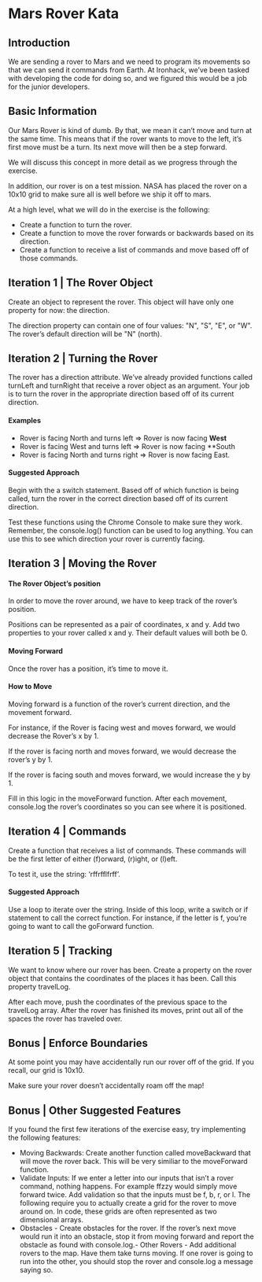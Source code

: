 # Mars Rover Kata
## Introduction
We are sending a rover to Mars and we need to program its movements so that we can send it commands from Earth. At Ironhack, we’ve been tasked with developing the code for doing so, and we figured this would be a job for the junior developers.

## Basic Information
Our Mars Rover is kind of dumb. By that, we mean it can’t move and turn at the same time. This means that if the rover wants to move to the left, it’s first move must be a turn. Its next move will then be a step forward.

We will discuss this concept in more detail as we progress through the exercise.

In addition, our rover is on a test mission. NASA has placed the rover on a 10x10 grid to make sure all is well before we ship it off to mars.

At a high level, what we will do in the exercise is the following:

- Create a function to turn the rover.
- Create a function to move the rover forwards or backwards based on its direction.
- Create a function to receive a list of commands and move based off of those commands.


## Iteration 1 | The Rover Object
Create an object to represent the rover. This object will have only one property for now: the direction.

The direction property can contain one of four values: "N", "S", "E", or "W". The rover’s default direction will be "N" (north).


## Iteration 2 | Turning the Rover
The rover has a direction attribute. We’ve already provided functions called turnLeft and turnRight that receive a rover object as an argument. Your job is to turn the rover in the appropriate direction based off of its current direction.

#### Examples

- Rover is facing North and turns left => Rover is now facing **West**
- Rover is facing West and turns left => Rover is now facing **South
- Rover is facing North and turns right => Rover is now facing East.

#### Suggested Approach
Begin with the a switch statement. Based off of which function is being called, turn the rover in the correct direction based off of its current direction.

Test these functions using the Chrome Console to make sure they work. Remember, the console.log() function can be used to log anything. You can use this to see which direction your rover is currently facing.

## Iteration 3 | Moving the Rover
#### The Rover Object’s position
In order to move the rover around, we have to keep track of the rover’s position.

Positions can be represented as a pair of coordinates, x and y. Add two properties to your rover called x and y. Their default values will both be 0.

#### Moving Forward
Once the rover has a position, it’s time to move it.

#### How to Move
Moving forward is a function of the rover’s current direction, and the movement forward.

For instance, if the Rover is facing west and moves forward, we would decrease the Rover’s x by 1.

If the rover is facing north and moves forward, we would decrease the rover’s y by 1.

If the rover is facing south and moves forward, we would increase the y by 1.

Fill in this logic in the moveForward function. After each movement, console.log the rover’s coordinates so you can see where it is positioned.

## Iteration 4 | Commands
Create a function that receives a list of commands. These commands will be the first letter of either (f)orward, (r)ight, or (l)eft.

To test it, use the string: ‘rffrfflfrff’.

#### Suggested Approach

Use a loop to iterate over the string. Inside of this loop, write a switch or if statement to call the correct function. For instance, if the letter is f, you’re going to want to call the goForward function.

## Iteration 5 | Tracking
We want to know where our rover has been. Create a property on the rover object that contains the coordinates of the places it has been. Call this property travelLog.

After each move, push the coordinates of the previous space to the travelLog array. After the rover has finished its moves, print out all of the spaces the rover has traveled over.

## Bonus | Enforce Boundaries
At some point you may have accidentally run our rover off of the grid. If you recall, our grid is 10x10.

Make sure your rover doesn’t accidentally roam off the map!

## Bonus | Other Suggested Features
If you found the first few iterations of the exercise easy, try implementing the following features:
- Moving Backwards: Create another function called moveBackward that will move the rover back. This will be very similiar to the moveForward function.
- Validate Inputs: If we enter a letter into our inputs that isn’t a rover command, nothing happens. For example ffzzy would simply move forward twice. Add validation so that the inputs must be f, b, r, or l.
The following require you to actually create a grid for the rover to move around on. In code, these grids are often represented as two dimensional arrays.
- Obstacles - Create obstacles for the rover. If the rover’s next move would run it into an obstacle, stop it from moving forward and report the obstacle as found with console.log.- Other Rovers - Add additional rovers to the map. Have them take turns moving. If one rover is going to run into the other, you should stop the rover and console.log a message saying so.
